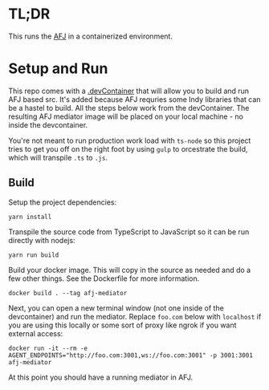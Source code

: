 # TL;DR

This runs the [AFJ](https://github.com/hyperledger/aries-framework-javascript) in a containerized environment.

# Setup and Run

This repo comes with a [.devContainer](../.devcontainer) that will allow you to build and run AFJ based src. It's added because AFJ requries some Indy libraries that can be a hastel to build. All the steps below work from the devContainer. The resulting AFJ mediator image will be placed on your local machine - no inside the devcontainer.

You're not meant to run production work load with `ts-node` so this project tries to get you off on the right foot by using `gulp` to orcestrate the build, which will transpile `.ts` to `.js`.

## Build

Setup the project dependencies:

```console
yarn install
```

Transpile the source code from TypeScript to JavaScript so it can be run directly with nodejs:

```console
yarn run build
```

Build your docker image. This will copy in the source as needed and do a few other things. See the Dockerfile for more information.

```console
docker build . --tag afj-mediator
```

Next, you can open a new terminal window (not one inside of the devcontainer) and run the mediator. Replace `foo.com` below with `localhost` if you are using this locally or some sort of proxy like ngrok if you want external access:

```console
docker run -it --rm -e AGENT_ENDPOINTS="http://foo.com:3001,ws://foo.com:3001" -p 3001:3001 afj-mediator
```

At this point you should have a running mediator in AFJ.
